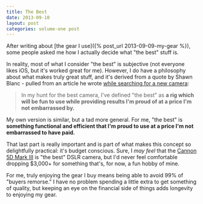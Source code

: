 ```yaml
---
title: The Best
date: 2013-09-10
layout: post
categories: volume-one post
---
```

After writing about [the gear I use]({% post_url 2013-09-09-my-gear %}), some people asked me how I actually decide what "the best" stuff is.

In reality, most of what I consider "the best" is subjective (not everyone likes iOS, but it's worked great for me). However, I do have a philosophy about what makes truly great stuff, and it's derived from a quote by Shawn Blanc - pulled from an article he wrote [while searching for a new camera](http://shawnblanc.net/2012/11/hunting-for-the-best-mirrorless-camera/):

> In my hunt for the best camera, I've defined "the best" as **a rig which will be fun to use while providing results I'm proud of at a price I'm not embarrassed by.**

My own version is similar, but a tad more general. For me, "the best" is **something functional and efficient that I'm proud to use at a price I'm not embarrassed to have paid.**

That last part is really important and is part of what makes this concept so delightfully practical: it's budget conscious. Sure, I _may feel_ that the [Cannon 5D Mark III](http://www.amazon.com/Canon-Frame-Full-HD-Digital-Camera/dp/B007FGYZFI) is "the best" DSLR camera, but I'd never feel comfortable dropping $3,000+ for something that's, for now, a fun hobby of mine.

For me, truly enjoying the gear I buy means being able to avoid 99% of "buyers remorse." I have no problem spending a little extra to get something of quality, but keeping an eye on the financial side of things adds longevity to enjoying my gear.
